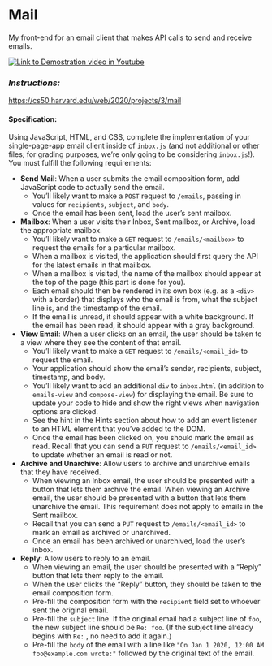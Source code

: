 # Mail

 My front-end for an email client that makes API calls to send and receive emails.
 
[![Link to Demostration video in Youtube](http://img.youtube.com/vi/AdYti-MpRSw/0.jpg)](http://www.youtube.com/watch?v=AdYti-MpRSw)

### _Instructions:_
https://cs50.harvard.edu/web/2020/projects/3/mail


#### Specification:

Using JavaScript, HTML, and CSS, complete the implementation of your single-page-app email client inside of  `inbox.js`  (and not additional or other files; for grading purposes, we’re only going to be considering  `inbox.js`!). You must fulfill the following requirements:

-   **Send Mail**: When a user submits the email composition form, add JavaScript code to actually send the email.
    -   You’ll likely want to make a  `POST`  request to  `/emails`, passing in values for  `recipients`,  `subject`, and  `body`.
    -   Once the email has been sent, load the user’s sent mailbox.
-   **Mailbox**: When a user visits their Inbox, Sent mailbox, or Archive, load the appropriate mailbox.
    -   You’ll likely want to make a  `GET`  request to  `/emails/<mailbox>`  to request the emails for a particular mailbox.
    -   When a mailbox is visited, the application should first query the API for the latest emails in that mailbox.
    -   When a mailbox is visited, the name of the mailbox should appear at the top of the page (this part is done for you).
    -   Each email should then be rendered in its own box (e.g. as a  `<div>`  with a border) that displays who the email is from, what the subject line is, and the timestamp of the email.
    -   If the email is unread, it should appear with a white background. If the email has been read, it should appear with a gray background.
-   **View Email**: When a user clicks on an email, the user should be taken to a view where they see the content of that email.
    -   You’ll likely want to make a  `GET`  request to  `/emails/<email_id>`  to request the email.
    -   Your application should show the email’s sender, recipients, subject, timestamp, and body.
    -   You’ll likely want to add an additional  `div`  to  `inbox.html`  (in addition to  `emails-view`  and  `compose-view`) for displaying the email. Be sure to update your code to hide and show the right views when navigation options are clicked.
    -   See the hint in the Hints section about how to add an event listener to an HTML element that you’ve added to the DOM.
    -   Once the email has been clicked on, you should mark the email as read. Recall that you can send a  `PUT`  request to  `/emails/<email_id>`  to update whether an email is read or not.
-   **Archive and Unarchive**: Allow users to archive and unarchive emails that they have received.
    -   When viewing an Inbox email, the user should be presented with a button that lets them archive the email. When viewing an Archive email, the user should be presented with a button that lets them unarchive the email. This requirement does not apply to emails in the Sent mailbox.
    -   Recall that you can send a  `PUT`  request to  `/emails/<email_id>`  to mark an email as archived or unarchived.
    -   Once an email has been archived or unarchived, load the user’s inbox.
-   **Reply**: Allow users to reply to an email.
    -   When viewing an email, the user should be presented with a “Reply” button that lets them reply to the email.
    -   When the user clicks the “Reply” button, they should be taken to the email composition form.
    -   Pre-fill the composition form with the  `recipient`  field set to whoever sent the original email.
    -   Pre-fill the  `subject`  line. If the original email had a subject line of  `foo`, the new subject line should be  `Re: foo`. (If the subject line already begins with  `Re:` , no need to add it again.)
    -   Pre-fill the  `body`  of the email with a line like  `"On Jan 1 2020, 12:00 AM foo@example.com wrote:"`  followed by the original text of the email.